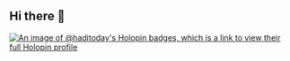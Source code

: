 ## Hi there 👋


[![An image of @haditoday's Holopin badges, which is a link to view their full Holopin profile](https://holopin.me/haditoday)](https://holopin.io/@haditoday)

